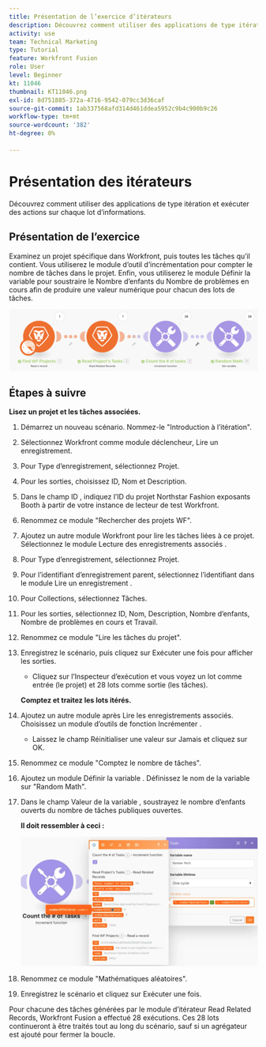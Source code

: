 ```yaml
---
title: Présentation de l’exercice d’itérateurs
description: Découvrez comment utiliser des applications de type itération et exécuter des actions sur chaque lot d’informations.
activity: use
team: Technical Marketing
type: Tutorial
feature: Workfront Fusion
role: User
level: Beginner
kt: 11046
thumbnail: KT11046.png
exl-id: 8d751885-372a-4716-9542-079cc3d36caf
source-git-commit: 1ab337568afd314d461ddea5952c9b4c900b9c26
workflow-type: tm+mt
source-wordcount: '382'
ht-degree: 0%

---
```


# Présentation des itérateurs

Découvrez comment utiliser des applications de type itération et exécuter des actions sur chaque lot d’informations.

## Présentation de l’exercice

Examinez un projet spécifique dans Workfront, puis toutes les tâches qu’il contient. Vous utiliserez le module d’outil d’incrémentation pour compter le nombre de tâches dans le projet. Enfin, vous utiliserez le module Définir la variable pour soustraire le Nombre d’enfants du Nombre de problèmes en cours afin de produire une valeur numérique pour chacun des lots de tâches.

![Présentation des itérateurs Image 1](../12-exercises/assets/introduction-to-iterators-walkthrough-1.png)

## Étapes à suivre

**Lisez un projet et les tâches associées.**

1. Démarrez un nouveau scénario. Nommez-le &quot;Introduction à l’itération&quot;.
1. Sélectionnez Workfront comme module déclencheur, Lire un enregistrement.
1. Pour Type d’enregistrement, sélectionnez Projet.
1. Pour les sorties, choisissez ID, Nom et Description.
1. Dans le champ ID , indiquez l’ID du projet Northstar Fashion exposants Booth à partir de votre instance de lecteur de test Workfront.
1. Renommez ce module &quot;Rechercher des projets WF&quot;.
1. Ajoutez un autre module Workfront pour lire les tâches liées à ce projet. Sélectionnez le module Lecture des enregistrements associés .
1. Pour Type d’enregistrement, sélectionnez Projet.
1. Pour l’identifiant d’enregistrement parent, sélectionnez l’identifiant dans le module Lire un enregistrement .
1. Pour Collections, sélectionnez Tâches.
1. Pour les sorties, sélectionnez ID, Nom, Description, Nombre d’enfants, Nombre de problèmes en cours et Travail.
1. Renommez ce module &quot;Lire les tâches du projet&quot;.
1. Enregistrez le scénario, puis cliquez sur Exécuter une fois pour afficher les sorties.

   + Cliquez sur l’Inspecteur d’exécution et vous voyez un lot comme entrée (le projet) et 28 lots comme sortie (les tâches).

   **Comptez et traitez les lots itérés.**

1. Ajoutez un autre module après Lire les enregistrements associés. Choisissez un module d’outils de fonction Incrémenter .

   + Laissez le champ Réinitialiser une valeur sur Jamais et cliquez sur OK.

1. Renommez ce module &quot;Comptez le nombre de tâches&quot;.
1. Ajoutez un module Définir la variable . Définissez le nom de la variable sur &quot;Random Math&quot;.
1. Dans le champ Valeur de la variable , soustrayez le nombre d’enfants ouverts du nombre de tâches publiques ouvertes.

   **Il doit ressembler à ceci :**

   ![Présentation des itérateurs Image 2](../12-exercises/assets/introduction-to-iterators-walkthrough-2.png)

1. Renommez ce module &quot;Mathématiques aléatoires&quot;.
1. Enregistrez le scénario et cliquez sur Exécuter une fois.

Pour chacune des tâches générées par le module d’itérateur Read Related Records, Workfront Fusion a effectué 28 exécutions. Ces 28 lots continueront à être traités tout au long du scénario, sauf si un agrégateur est ajouté pour fermer la boucle.
